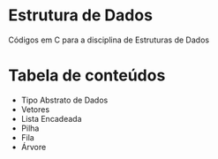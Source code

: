 # Estrutura de Dados
Códigos em C para a disciplina de Estruturas de Dados

Tabela de conteúdos
=================
<!--ts-->
   * Tipo Abstrato de Dados
   * Vetores
   * Lista Encadeada
   * Pilha
   * Fila
   * Árvore
<!--te-->
